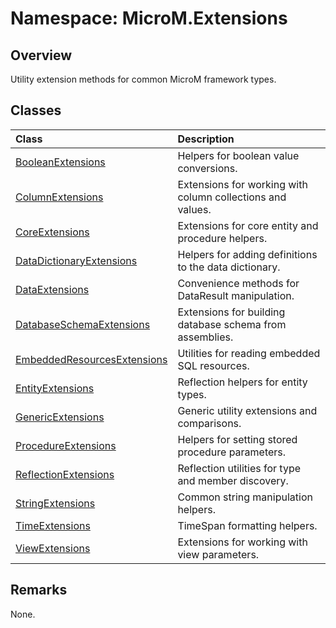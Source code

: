 # Namespace: MicroM.Extensions
## Overview
Utility extension methods for common MicroM framework types.

## Classes
| Class | Description |
|:------------|:-------------|
| [BooleanExtensions](BooleanExtensions/index.md) | Helpers for boolean value conversions. |
| [ColumnExtensions](ColumnExtensions/index.md) | Extensions for working with column collections and values. |
| [CoreExtensions](CoreExtensions/index.md) | Extensions for core entity and procedure helpers. |
| [DataDictionaryExtensions](DataDictionaryExtensions/index.md) | Helpers for adding definitions to the data dictionary. |
| [DataExtensions](DataExtensions/index.md) | Convenience methods for DataResult manipulation. |
| [DatabaseSchemaExtensions](DatabaseSchemaExtensions/index.md) | Extensions for building database schema from assemblies. |
| [EmbeddedResourcesExtensions](EmbeddedResourcesExtensions/index.md) | Utilities for reading embedded SQL resources. |
| [EntityExtensions](EntityExtensions/index.md) | Reflection helpers for entity types. |
| [GenericExtensions](GenericExtensions/index.md) | Generic utility extensions and comparisons. |
| [ProcedureExtensions](ProcedureExtensions/index.md) | Helpers for setting stored procedure parameters. |
| [ReflectionExtensions](ReflectionExtensions/index.md) | Reflection utilities for type and member discovery. |
| [StringExtensions](StringExtensions/index.md) | Common string manipulation helpers. |
| [TimeExtensions](TimeExtensions/index.md) | TimeSpan formatting helpers. |
| [ViewExtensions](ViewExtensions/index.md) | Extensions for working with view parameters. |

## Remarks
None.

